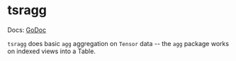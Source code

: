 # tsragg

Docs: [GoDoc](https://pkg.go.dev/goki.dev/etable/v2/tsragg)

`tsragg` does basic `agg` aggregation on `Tensor` data -- the `agg` package works on indexed views into a Table.


